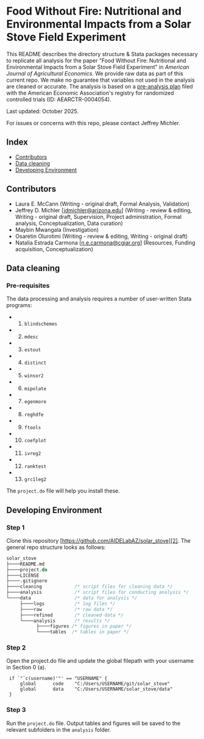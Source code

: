 # Food Without Fire: Nutritional and Environmental Impacts from a Solar Stove Field Experiment
This README describes the directory structure & Stata packages necessary to replicate all analysis for the paper "Food Without Fire: Nutritional and Environmental Impacts from a Solar Stove Field Experiment" in *American Journal of Agricultural Economics*. We provide raw data as part of this current repo. We make no guarantee that variables not used in the analysis are cleaned or accurate. The analysis is based on a [pre-analysis plan][1] filed with the American Economic Association's registry for randomized controlled trials (ID: AEARCTR-0004054).

Last updated: October 2025. 

For issues or concerns with this repo, please contact Jeffrey Michler.

 ## Index
 
 - [Contributors](#contributors)
 - [Data cleaning](#data-cleaning)
 - [Developing Environment](#developing-environment)

## Contributors
* Laura E. McCann (Writing - original draft, Formal Analysis, Validation) 
* Jeffrey D. Michler [jdmichler@arizona.edu] (Writing - review & editing, Writing - original draft, Supervision, Project administration, Formal analysis, Conceptualization, Data curation)
* Maybin Mwangala (Investigation)
* Osaretin Olurotimi (Writing - review & editing, Writing - original draft)
* Natalia Estrada Carmona [n.e.carmona@cgiar.org] (Resources, Funding acquisition, Conceptualization)

## Data cleaning

### Pre-requisites

The data processing and analysis requires a number of user-written Stata programs:

* 1. `blindschemes`
* 2. `mdesc`
* 3. `estout`
* 4. `distinct`
* 5. `winsor2`
* 6. `mipolate`
* 7. `egenmore`
* 8. `reghdfe`
* 9. `ftools`
* 10. `coefplot`
* 11. `ivreg2`
* 12. `ranktest`
* 13. `grc1leg2`

The `project.do` file will help you install these.

## Developing Environment

### Step 1

Clone this repository [https://github.com/AIDELabAZ/solar_stove][2]. The general repo structure looks as follows:<br>

```stata
solar_stove
├────README.md
├────project.do
├────LICENSE
├────.gitignore
├────cleaning            /* script files for cleaning data */
├────analysis            /* script files for conducting analysis */
└────data				 /* data for analysis */
     ├────logs			 /* log files */
     ├────raw			 /* raw data */
     ├────refined		 /* cleaned data */
     └────analysis		 /* results */
		   ├────figures /* figures in paper */
		   └────tables	/* tables in paper */
```

### Step 2

Open the project.do file and update the global filepath with your username in Section 0 (a).

   ```
    if `"`c(username)'"' == "USERNAME" {
       	global 		code  	"C:/Users/USERNAME/git/solar_stove"
		global 		data	"C:/Users/USERNAME/solar_stove/data"
    }
   ```

### Step 3

Run the `project.do` file. Output tables and figures will be saved to the relevant subfolders in the `analysis` folder. 


[1]: https://www.socialscienceregistry.org/trials/4054
[2]: https://github.com/AIDELabAZ/solar_stove
